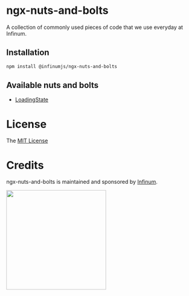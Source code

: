 # ngx-nuts-and-bolts

A collection of commonly used pieces of code that we use everyday at Infinum.

## Installation

```bash
npm install @infinumjs/ngx-nuts-and-bolts
```

## Available nuts and bolts

- [LoadingState](./libs/ngx-nuts-and-bolts/src/lib/components/loading-state/README.md)

# License

The [MIT License](./LICENSE)

# Credits

ngx-nuts-and-bolts is maintained and sponsored by
[Infinum](https://www.infinum.com).

<img src="https://infinum.com/infinum.png" width="264">

